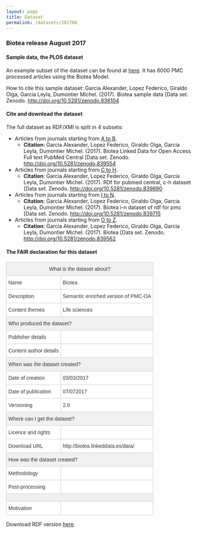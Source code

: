 ```yaml
---
layout: page
title: Dataset
permalink: /datasets/201708
---
```


### Biotea release August 2017

#### Sample data, the PLOS dataset
An example subset of the dataset can be found at <a href="https://zenodo.org/record/836104" target="_blank">here</a>. It has 6000 PMC processed articles using the Biotea Model.

How to cite this sample dataset:
Garcia Alexander, Lopez Federico, Giraldo Olga, Garcia Leyla, Dumontier Michel. (2017). Biotea sample data [Data set. Zenodo. http://doi.org/10.5281/zenodo.836104

#### Cite and download the dataset
The full dataset as RDF/XMl is split in 4 subsets:
* Articles from journals starting from <a href="https://zenodo.org/record/839554" target="_blank">A to B</a>.
  * **Citation**:  Garcia Alexander, Lopez Federico, Giraldo Olga, Garcia Leyla, Dumontier Michel. (2017). Biotea Linked Data for Open Access Full text PubMed Central [Data set. Zenodo. http://doi.org/10.5281/zenodo.839554
* Articles from journals starting from <a href="https://zenodo.org/record/839690" target="_blank">C to H</a>.
  * **Citation**:  Garcia Alexander, Lopez Federico, Giraldo Olga, Garcia Leyla, Dumontier Michel. (2017). RDf for pubmed central, c-h dataset [Data set. Zenodo. http://doi.org/10.5281/zenodo.839690
* Articles from journals starting from <a href="https://zenodo.org/record/839715" target="_blank">I to N</a>.
  * **Citation**:  Garcia Alexander, Lopez Federico, Giraldo Olga, Garcia Leyla, Dumontier Michel. (2017). Biotea i-n dataset of rdf for pmc [Data set. Zenodo. http://doi.org/10.5281/zenodo.839715
* Articles from journals starting from <a href="https://zenodo.org/record/839562" target="_blank">O to Z</a>.
  * **Citation**:  Garcia Alexander, Lopez Federico, Giraldo Olga, Garcia Leyla, Dumontier Michel. (2017). Biotea [Data set. Zenodo. http://doi.org/10.5281/zenodo.839562

#### The FAIR declaration for this dataset
<style type="text/css">
.tg  {border-collapse:collapse;border-spacing:0;border-color:#ccc;}
.tg td{font-family:Arial, sans-serif;font-size:14px;padding:10px 5px;border-style:solid;border-width:1px;overflow:hidden;word-break:normal;border-color:#ccc;color:#333;background-color:#fff;}
.tg th{font-family:Arial, sans-serif;font-size:14px;font-weight:normal;padding:10px 5px;border-style:solid;border-width:1px;overflow:hidden;word-break:normal;border-color:#ccc;color:#333;background-color:#f0f0f0;}
.tg .tg-e14a{background-color:#f0f0f0;vertical-align:top}
.tg .tg-yw4l{vertical-align:top}
</style>
<table class="tg">
  <tr>
    <th class="tg-031e" colspan="2">What is the dataset about?</th>
  </tr>
  <tr>
    <td class="tg-031e">Name</td>
    <td class="tg-031e">Biotea</td>
  </tr>
  <tr>
    <td class="tg-031e">Description</td>
    <td class="tg-031e">Semantic enriched version of PMC-OA</td>
  </tr>
  <tr>
    <td class="tg-yw4l">Content themes</td>
    <td class="tg-yw4l">Life sciences</td>
  </tr>
  <tr>
    <td class="tg-e14a" colspan="2">Who produced the dataset?</td>
  </tr>
  <tr>
    <td class="tg-yw4l">Publisher details</td>
    <td class="tg-yw4l"></td>
  </tr>
  <tr>
    <td class="tg-yw4l">Content author details</td>
    <td class="tg-yw4l"></td>
  </tr>
  <tr>
    <td class="tg-e14a" colspan="2">When was the dataset created?</td>
  </tr>
  <tr>
    <td class="tg-yw4l">Date of creation</td>
    <td class="tg-yw4l">03/03/2017</td>
  </tr>
  <tr>
    <td class="tg-yw4l">Date of publication</td>
    <td class="tg-yw4l">07/072017</td>
  </tr>
  <tr>
    <td class="tg-yw4l">Versioning</td>
    <td class="tg-yw4l">2.0</td>
  </tr>
  <tr>
    <td class="tg-e14a" colspan="2">Where can I get the dataset?</td>
  </tr>
  <tr>
    <td class="tg-yw4l">Licence and rights</td>
    <td class="tg-yw4l"></td>
  </tr>
  <tr>
    <td class="tg-yw4l">Download URL</td>
    <td class="tg-yw4l">http://biotea.linkeddata.es/data/</td>
  </tr>
  <tr>
    <td class="tg-e14a" colspan="2">How was the dataset created?</td>
  </tr>
  <tr>
    <td class="tg-yw4l">Methodology</td>
    <td class="tg-yw4l"></td>
  </tr>
  <tr>
    <td class="tg-yw4l">Post-processing</td>
    <td class="tg-yw4l"></td>
  </tr>
  <tr>
    <td class="tg-e14a" colspan="2"></td>
  </tr>
  <tr>
    <td class="tg-yw4l">Motivation</td>
    <td class="tg-yw4l"></td>
  </tr>
</table>
Download RDF version <a href="/files/biotea_fair.rdf.xml" target="_blank">here</a>.
